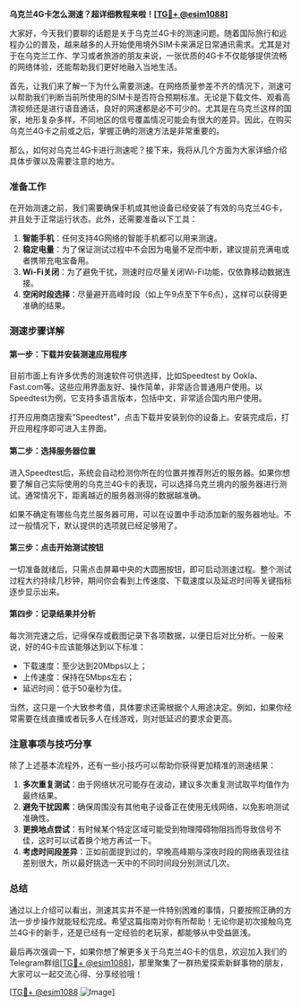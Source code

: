 **乌克兰4G卡怎么测速？超详细教程来啦！[[TG💪+ @esim1088](https://t.me/s/esim1088)]**

大家好，今天我们要聊的话题是关于乌克兰4G卡的测速问题。随着国际旅行和远程办公的普及，越来越多的人开始使用境外SIM卡来满足日常通讯需求。尤其是对于在乌克兰工作、学习或者旅游的朋友来说，一张优质的4G卡不仅能够提供流畅的网络体验，还能帮助我们更好地融入当地生活。

首先，让我们来了解一下为什么需要测速。在网络质量参差不齐的情况下，测速可以帮助我们判断当前所使用的SIM卡是否符合预期标准。无论是下载文件、观看高清视频还是进行语音通话，良好的网速都是必不可少的。尤其是在乌克兰这样的国家，地形复杂多样，不同地区的信号覆盖情况可能会有很大的差异。因此，在购买乌克兰4G卡之前或之后，掌握正确的测速方法是非常重要的。

那么，如何对乌克兰4G卡进行测速呢？接下来，我将从几个方面为大家详细介绍具体步骤以及需要注意的地方。

### 准备工作

在开始测速之前，我们需要确保手机或其他设备已经安装了有效的乌克兰4G卡，并且处于正常运行状态。此外，还需要准备以下工具：

1. **智能手机**：任何支持4G网络的智能手机都可以用来测速。
2. **稳定电量**：为了保证测试过程中不会因为电量不足而中断，建议提前充满电或者携带充电宝备用。
3. **Wi-Fi关闭**：为了避免干扰，测速时应尽量关闭Wi-Fi功能，仅依靠移动数据连接。
4. **空闲时段选择**：尽量避开高峰时段（如上午9点至下午6点），这样可以获得更准确的结果。

### 测速步骤详解

#### 第一步：下载并安装测速应用程序

目前市面上有许多优秀的测速软件可供选择，比如Speedtest by Ookla、Fast.com等。这些应用界面友好、操作简单，非常适合普通用户使用。以Speedtest为例，它支持多语言版本，包括中文，非常适合国内用户使用。

打开应用商店搜索“Speedtest”，点击下载并安装到你的设备上。安装完成后，打开应用程序即可进入主界面。

#### 第二步：选择服务器位置

进入Speedtest后，系统会自动检测你所在的位置并推荐附近的服务器。如果你想要了解自己实际使用的乌克兰4G卡的表现，可以选择乌克兰境内的服务器进行测试。通常情况下，距离越近的服务器测得的数据越准确。

如果不确定有哪些乌克兰服务器可用，可以在设置中手动添加新的服务器地址。不过一般情况下，默认提供的选项就已经足够用了。

#### 第三步：点击开始测试按钮

一切准备就绪后，只需点击屏幕中央的大圆圈按钮，即可启动测速过程。整个测试过程大约持续几秒钟，期间你会看到上传速度、下载速度以及延迟时间等关键指标逐步显示出来。

#### 第四步：记录结果并分析

每次测完速之后，记得保存或截图记录下各项数据，以便日后对比分析。一般来说，好的4G卡应该能够达到以下标准：
- 下载速度：至少达到20Mbps以上；
- 上传速度：保持在5Mbps左右；
- 延迟时间：低于50毫秒为佳。

当然，这只是一个大致参考值，具体要求还需根据个人用途决定。例如，如果你经常需要在线直播或者玩多人在线游戏，则对低延迟的要求会更高。

### 注意事项与技巧分享

除了上述基本流程外，还有一些小技巧可以帮助你获得更加精准的测速结果：

1. **多次重复测试**：由于网络状况可能存在波动，建议多次重复测试取平均值作为最终结果。
2. **避免干扰因素**：确保周围没有其他电子设备正在使用无线网络，以免影响测试准确性。
3. **更换地点尝试**：有时候某个特定区域可能受到物理障碍物阻挡而导致信号不佳，这时可以试着换个地方再试一下。
4. **考虑时间段差异**：正如前面提到过的，早晚高峰期与深夜时段的网络表现往往差别很大，所以最好挑选一天中的不同时间段分别测试几次。

### 总结

通过以上介绍可以看出，测速其实并不是一件特别困难的事情，只要按照正确的方法一步步操作就能轻松完成。希望这篇指南对你有所帮助！无论你是初次接触乌克兰4G卡的新手，还是已经有一定经验的老玩家，都能够从中受益匪浅。

最后再次强调一下，如果你想了解更多关于乌克兰4G卡的信息，欢迎加入我们的Telegram群组[[TG💪+ @esim1088](https://t.me/s/esim1088)]，那里聚集了一群热爱探索新鲜事物的朋友，大家可以一起交流心得、分享经验哦！

[[TG💪+ @esim1088](https://t.me/s/esim1088) ![Image](https://i.postimg.cc/4NQfJmqS/Snipaste-2025-05-13-00-14-12.png)]